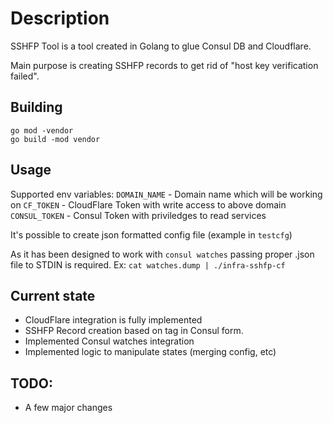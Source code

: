 # Description

SSHFP Tool is a tool created in Golang to glue Consul DB and Cloudflare.

Main purpose is creating SSHFP records to get rid of "host key verification failed".

## Building

```
go mod -vendor
go build -mod vendor
```

## Usage

Supported env variables:
`DOMAIN_NAME` - Domain name which will be working on
`CF_TOKEN` - CloudFlare Token with write access to above domain
`CONSUL_TOKEN` - Consul Token with priviledges to read services

It's possible to create json formatted config file (example in `testcfg`)

As it has been designed to work with `consul watches` passing proper .json file
to STDIN is required. Ex:
`cat watches.dump | ./infra-sshfp-cf`

## Current state
- CloudFlare integration is fully implemented
- SSHFP Record creation based on tag in Consul form.
- Implemented Consul watches integration
- Implemented logic to manipulate states (merging config, etc)

## TODO:
- A few major changes
